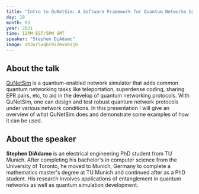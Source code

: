 ```yaml
---
title: "Intro to QuNetSim: A Software Framework for Quantum Networks by Stephen DiAdamo"
day: 18
month: 03
year: 2021
time: 12PM EST/5PM GMT
speaker: "Stephen DiAdamo"
image: zh3ur5xqbr8i2mvobsj6
---
```

      
## About the talk
    
[QuNetSim](http://github.com/tqsd/QuNetSim) is a quantum-enabled network simulator that adds common quantum networking tasks like teleportation, superdense coding, sharing EPR pairs, etc, to aid in the develop of quantum networking protocols. With QuNetSim, one can design and test robust quantum network protocols under various network conditions. In this presentation I will give an overview of what QuNetSim does and demonstrate some examples of how it can be used.
    
      
## About the speaker
    
**Stephen DiAdamo** is an electrical engineering PhD student from TU Munich. After completing his bachelor's in computer science from the University of Toronto, he moved to Munich, Germany to complete a mathematics master's degree at TU Munich and continued after as a PhD student. His research involves applications of entanglement in quantum networks as well as quantum simulation development.
